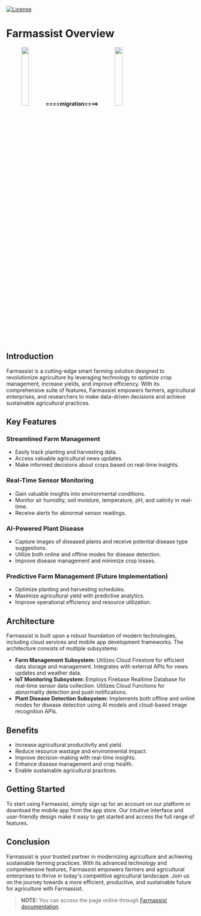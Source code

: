 [![License](https://img.shields.io/badge/license-MIT-2350f6?style=for-the-badge)](./LICENSE)

# Farmassist Overview

<p align="center" style="display: ruby;">
  <img src="/img/cover/app_icon.png" width=20% height=20%>
  <b> ====migration====> </b>
  <img src="/img/cover/new_app_icon.jpg" width=20% height=20%>
</p>

## Introduction

Farmassist is a cutting-edge smart farming solution designed to revolutionize agriculture by leveraging technology to optimize crop management, increase yields, and improve efficiency. With its comprehensive suite of features, Farmassist empowers farmers, agricultural enterprises, and researchers to make data-driven decisions and achieve sustainable agricultural practices.

## Key Features

### Streamlined Farm Management

- Easily track planting and harvesting data.
- Access valuable agricultural news updates.
- Make informed decisions about crops based on real-time insights.

### Real-Time Sensor Monitoring

- Gain valuable insights into environmental conditions.
- Monitor air humidity, soil moisture, temperature, pH, and salinity in real-time.
- Receive alerts for abnormal sensor readings.

### AI-Powered Plant Disease

- Capture images of diseased plants and receive potential disease type suggestions.
- Utilize both online and offline modes for disease detection.
- Improve disease management and minimize crop losses.

### Predictive Farm Management (Future Implementation)

- Optimize planting and harvesting schedules.
- Maximize agricultural yield with predictive analytics.
- Improve operational efficiency and resource utilization.

## Architecture

Farmassist is built upon a robust foundation of modern technologies, including cloud services and mobile app development frameworks. The architecture consists of multiple subsystems:

- **Farm Management Subsystem:** Utilizes Cloud Firestore for efficient data storage and management. Integrates with external APIs for news updates and weather data.
- **IoT Monitoring Subsystem:** Employs Firebase Realtime Database for real-time sensor data collection. Utilizes Cloud Functions for abnormality detection and push notifications.
- **Plant Disease Detection Subsystem:** Implements both offline and online modes for disease detection using AI models and cloud-based image recognition APIs.

## Benefits

- Increase agricultural productivity and yield.
- Reduce resource wastage and environmental impact.
- Improve decision-making with real-time insights.
- Enhance disease management and crop health.
- Enable sustainable agricultural practices.

## Getting Started

To start using Farmassist, simply sign up for an account on our platform or download the mobile app from the app store. Our intuitive interface and user-friendly design make it easy to get started and access the full range of features.

## Conclusion

Farmassist is your trusted partner in modernizing agriculture and achieving sustainable farming practices. With its advanced technology and comprehensive features, Farmassist empowers farmers and agricultural enterprises to thrive in today's competitive agricultural landscape. Join us on the journey towards a more efficient, productive, and sustainable future for agriculture with Farmassist.

>**NOTE:** You can access the page online through [Farmassist documentation]().
